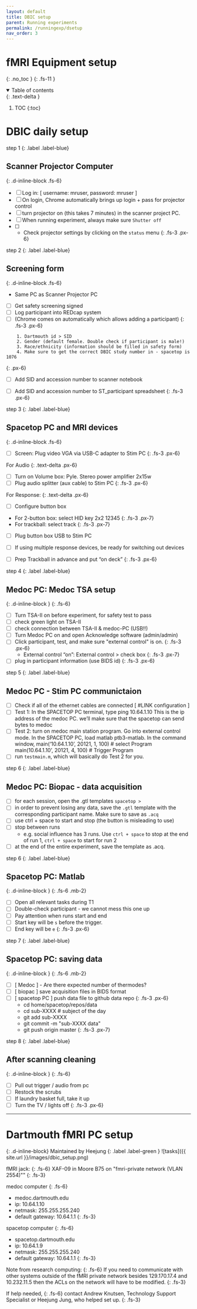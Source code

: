 ```yaml
---
layout: default
title: DBIC setup
parent: Running experiments
permalink: /runningexp/dsetup
nav_order: 3
---
```


# fMRI Equipment setup
{: .no_toc }
{: .fs-11 }


<!-- ## Table of contents
{: .no_toc .text-delta } -->

<details open markdown="block">
  <summary>
    Table of contents
  </summary>
  {: .text-delta }

1. TOC
{:toc}
</details>

# DBIC daily setup

step 1
{: .label .label-blue}
## Scanner Projector Computer
{: .d-inline-block .fs-6}

* [ ] Log in: [ username: mruser, password: mruser ]
* [ ] On login, Chrome automatically brings up login + pass for projector control
* [ ] turn projector on (this takes 7 minutes) in the scanner project PC.
* [ ] When running experiment, always make sure `Shutter off`
* [ ] + Check projector settings by clicking on the `status` menu
{: .fs-3 .px-6}

step 2
{: .label .label-blue}
## Screening form
{: .d-inline-block .fs-6}
* Same PC as Scanner Projector PC
* [ ] Get safety screening signed
* [ ] Log participant into REDcap system
* [ ] (Chrome comes on automatically which allows adding a participant)
{: .fs-3 .px-6}

```
    1. Dartmouth id > SID
    2. Gender (default female. Double check if participant is male!)
    3. Race/ethnicity (information should be filled in safety form)
    4. Make sure to get the correct DBIC study number in - spacetop is 1076
```
{: .px-6}

* [ ] Add SID and accession number to scanner notebook
* [ ] Add SID and accession number to ST_participant spreadsheet
{: .fs-3 .px-6}



step 3
{: .label .label-blue}
## Spacetop PC and MRI devices
{: .d-inline-block .fs-6}
* [ ] Screen: Plug video VGA via USB-C adapter to Stim PC
{: .fs-3 .px-6}

For Audio
{: .text-delta .px-6}
* [ ] Turn on Volume box: Pyle. Stereo power amplifier 2x15w
* [ ] Plug audio splitter (aux cable) to Stim PC
{: .fs-3 .px-6}

For Response:
{: .text-delta .px-6}
* [ ] Configure button box
* For 2-button box: select HID key 2x2 12345
{: .fs-3 .px-7}
* For trackball: select track
{: .fs-3 .px-7}

* [ ] Plug button box USB to Stim PC
* [ ] If using multiple response devices, be ready for switching out devices
* [ ] Prep Trackball in advance and put “on deck”
{: .fs-3 .px-6}




step 4
{: .label .label-blue}
## Medoc PC: Medoc TSA setup
{: .d-inline-block }
{: .fs-6}

* [ ] Turn TSA-II on before experiment, for safety test to pass
* [ ] check green light on TSA-II
* [ ] check connection between TSA-II & medoc-PC (USB!!)
* [ ] Turn Medoc PC on and open Acknowledge software (admin/admin)
* [ ] Click participant, test, and make sure "external control" is on.
{: .fs-3 .px-6}
    * External control “on”: External control > check box
{: .fs-3 .px-7}
* [ ] plug in participant information (use BIDS id)
{: .fs-3 .px-6}

step 5
{: .label .label-blue}
## Medoc PC - Stim PC communictaion
* [ ] Check if all of the ethernet cables are connected [ #LINK configuration ]
* [ ] Test 1: In the SPACETOP PC terminal, type  ping 10.64.1.10 This is the ip address of the medoc PC. we’ll make sure that the spacetop can send bytes to medoc
* [ ] Test 2: turn on medoc main station program. Go into external control mode.
In the SPACETOP PC, load matlab ptb3-matlab. In the command window,
main(‘10.64.1.10’, 20121, 1, 100) # select Program
main(10.64.1.10’, 20121, 4, 100) # Trigger Program
* [ ] run `testmain.m`, which will basically do Test 2 for you.

step 6
{: .label .label-blue}
## Medoc PC: Biopac - data acquisition
* [ ] for each session, open the .gtl templates `spacetop > `
* [ ] in order to prevent losing any data, save the `.gtl` template with the corresponding participant name. Make sure to save as `.acq`
* [ ] use ctrl + space to start and stop (the button is misleading to use)
* [ ] stop between runs
    * e.g. social influence has 3 runs. Use `ctrl + space` to stop at the end of run 1, `ctrl + space` to start for run 2
* [ ] at the end of the entire experiment, save the template as .acq.

step 6
{: .label .label-blue}
## Spacetop PC: Matlab
{: .d-inline-block }
{: .fs-6 .mb-2}
* [ ] Open all relevant tasks during T1
* [ ] Double-check participant - we cannot mess this one up
* [ ] Pay attention when runs start and end
* [ ] Start key will be `s` before the trigger.
* [ ] End key will be `e`
{: .fs-3 .px-6}

step 7
{: .label .label-blue}
## Spacetop PC: saving data
{: .d-inline-block }
{: .fs-6 .mb-2}
* [ ] [ Medoc ] - Are there expected number of thermodes?
* [ ] [ biopac ] save acquisition files in BIDS format
* [ ] [ spacetop PC ] push data file to github data repo
{: .fs-3 .px-6}
    * cd home/spacetop/repos/data
    * cd sub-XXXX # subject of the day
    * git add sub-XXXX
    * git commit -m "sub-XXXX data"
    * git push origin master
{: .fs-3 .px-7}

step 8
{: .label .label-blue}
## After scanning cleaning
{: .d-inline-block }
{: .fs-6}
* [ ] Pull out trigger / audio from pc
* [ ] Restock the scrubs
* [ ] If laundry basket full, take it up
* [ ] Turn the TV / lights off
{: .fs-3 .px-6}

---

# Dartmouth fMRI PC setup
{: .d-inline-block}
Maintained by Heejung
{: .label .label-green }
![tasks]({{ site.url }}/images/dbic_setup.png)

fMRI jack:
{: .fs-6}
XAF-09 in Moore B75 on "fmri-private network (VLAN 2554)""
{: .fs-3}

medoc computer
{: .fs-6}
* medoc.dartmouth.edu
* ip: 10.64.1.10
* netmask: 255.255.255.240
* default gateway: 10.64.1.1
{: .fs-3}

spacetop computer
{: .fs-6}
* spacetop.dartmouth.edu
* ip: 10.64.1.9
* netmask: 255.255.255.240
* default gateway: 10.64.1.1
{: .fs-3}

Note from research computing:
{: .fs-6}
If you need to communicate with other systems outside of the fMRI private network besides 129.170.17.4 and 10.232.11.5 then the ACLs on the network will have to be modified.
{: .fs-3}

If help needed,
{: .fs-6}
contact Andrew Knutsen, Technology Support Specialist
or Heejung Jung, who helped set up.
{: .fs-3}
